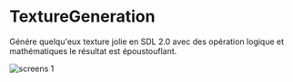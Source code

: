 # TextureGeneration
Génére quelqu'eux texture jolie en SDL 2.0 avec des opération logique et mathématiques le résultat est époustouflant.


![screens 1](screen/1.gif)

